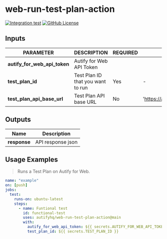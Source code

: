 # web-run-test-plan-action

[![Integration test](https://github.com/autifyhq/web-run-test-plan-action/actions/workflows/integration-test.yml/badge.svg)](https://github.com/autifyhq/web-run-test-plan-action/actions/workflows/integration-test.yml)
[![GitHub License](https://img.shields.io/badge/license-MIT-lightgrey.svg)](https://raw.githubusercontent.com/autifyhq/web-run-test-plan-action/main/LICENSE)

## Inputs

| PARAMETER | DESCRIPTION | REQUIRED | DEFAULT | TYPE |
| --- | --- | --- | --- | --- |
| **autify_for_web_api_token** | Autify for Web API Token
| **test_plan_id** | Test Plan ID that you want to run | Yes | - | string |
| **test_plan_api_base_url** | Test Plan API base URL | No | 'https://app.autify.com/api/v1/schedules/' | string |

## Outputs

| Name | Description |
| --- | --- |
| **response** | API response json |

## Usage Examples

> Runs a Test Plan on Autify for Web.

```yaml
name: "example"
on: [push]
jobs:
  test:
    runs-on: ubuntu-latest
    steps:
      - name: Funtional test
        id: functional-test
        uses: autifyhq/web-run-test-plan-action@main
        with:
          autify_for_web_api_token: ${{ secrets.AUTIFY_FOR_WEB_API_TOKEN }}
          test_plan_id: ${{ secrets.TEST_PLAN_ID }}
```
